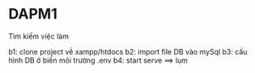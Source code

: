 # DAPM1
Tìm kiếm việc làm

b1: clone project về xampp/htdocs
b2: import file DB vào mySql
b3: cấu hình DB ở biến môi trường .env
b4: start serve ==> lụm
